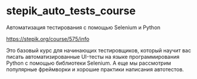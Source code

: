 # stepik_auto_tests_course
Автоматизация тестирования с помощью Selenium и Python

https://stepik.org/course/575/info

Это базовый курс для начинающих тестировщиков, который научит вас писать автоматизированные UI-тесты на языке программирования Python с помощью библиотеки Selenium. А еще мы рассмотрим популярные фреймворки и хорошие практики написания автотестов.